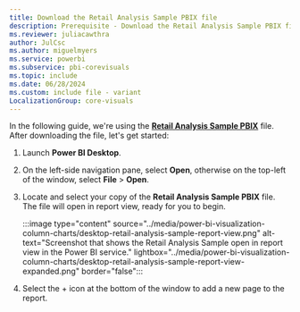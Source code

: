 ```yaml
---
title: Download the Retail Analysis Sample PBIX file
description: Prerequisite - Download the Retail Analysis Sample PBIX file
ms.reviewer: juliacawthra
author: JulCsc
ms.author: miguelmyers
ms.service: powerbi
ms.subservice: pbi-corevisuals
ms.topic: include
ms.date: 06/28/2024
ms.custom: include file - variant
LocalizationGroup: core-visuals
---
```

In the following guide, we're using the [**Retail Analysis Sample PBIX**](https://download.microsoft.com/download/9/6/D/96DDC2FF-2568-491D-AAFA-AFDD6F763AE3/Retail%20Analysis%20Sample%20PBIX.pbix) file. After downloading the file, let's get started:

1. Launch **Power BI Desktop**.
1. On the left-side navigation pane, select **Open**, otherwise on the top-left of the window, select **File** > **Open**.
1. Locate and select your copy of the **Retail Analysis Sample PBIX** file. The file will open in report view, ready for you to begin.

   :::image type="content" source="../media/power-bi-visualization-column-charts/desktop-retail-analysis-sample-report-view.png" alt-text="Screenshot that shows the Retail Analysis Sample open in report view in the Power BI service." lightbox="../media/power-bi-visualization-column-charts/desktop-retail-analysis-sample-report-view-expanded.png" border="false":::

1. Select the + icon at the bottom of the window to add a new page to the report.
